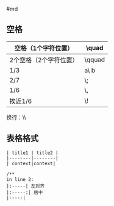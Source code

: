 #md 
## 空格

| 空格（1个字符位置） | \\quad |
|------|-------|
|2个空格（2个字符位置）|\\qquad|
|1/3| a\\ b|
|2/7|\\;|
|1/6|\\,|
|挨近1/6| \\!|
换行：\\\

## 表格格式
```
| title1 | title2 |
|--------|--------|
| context|context|

/** 
in line 2: 
|:-----| 左对齐
|:-----:| 居中
|----:|
```


